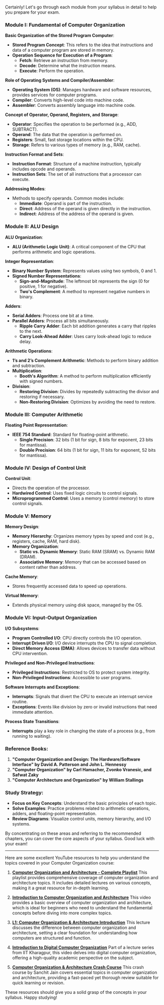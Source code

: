 Certainly! Let's go through each module from your syllabus in detail to help you prepare for your exam.

### Module I: Fundamental of Computer Organization

**Basic Organization of the Stored Program Computer**:
- **Stored Program Concept**: This refers to the idea that instructions and data of a computer program are stored in memory. 
- **Operation Sequence for Execution of a Program**:
  - **Fetch**: Retrieve an instruction from memory.
  - **Decode**: Determine what the instruction means.
  - **Execute**: Perform the operation.
  
**Role of Operating Systems and Compiler/Assembler**:
- **Operating System (OS)**: Manages hardware and software resources, provides services for computer programs.
- **Compiler**: Converts high-level code into machine code.
- **Assembler**: Converts assembly language into machine code.

**Concept of Operator, Operand, Registers, and Storage**:
- **Operator**: Specifies the operation to be performed (e.g., ADD, SUBTRACT).
- **Operand**: The data that the operation is performed on.
- **Registers**: Small, fast storage locations within the CPU.
- **Storage**: Refers to various types of memory (e.g., RAM, cache).

**Instruction Format and Sets**:
- **Instruction Format**: Structure of a machine instruction, typically includes opcode and operands.
- **Instruction Sets**: The set of all instructions that a processor can execute.

**Addressing Modes**:
- Methods to specify operands. Common modes include:
  - **Immediate**: Operand is part of the instruction.
  - **Direct**: Address of the operand is given directly in the instruction.
  - **Indirect**: Address of the address of the operand is given.

### Module II: ALU Design

**ALU Organization**:
- **ALU (Arithmetic Logic Unit)**: A critical component of the CPU that performs arithmetic and logic operations.

**Integer Representation**:
- **Binary Number System**: Represents values using two symbols, 0 and 1.
- **Signed Number Representations**:
  - **Sign-and-Magnitude**: The leftmost bit represents the sign (0 for positive, 1 for negative).
  - **Two's Complement**: A method to represent negative numbers in binary.

**Adders**:
- **Serial Adders**: Process one bit at a time.
- **Parallel Adders**: Process all bits simultaneously.
  - **Ripple Carry Adder**: Each bit addition generates a carry that ripples to the next.
  - **Carry Look-Ahead Adder**: Uses carry look-ahead logic to reduce delay.

**Arithmetic Operations**:
- **1’s and 2’s Complement Arithmetic**: Methods to perform binary addition and subtraction.
- **Multiplication**: 
  - **Booth's Algorithm**: A method to perform multiplication efficiently with signed numbers.
- **Division**:
  - **Restoring Division**: Divides by repeatedly subtracting the divisor and restoring if necessary.
  - **Non-Restoring Division**: Optimizes by avoiding the need to restore.

### Module III: Computer Arithmetic

**Floating Point Representation**:
- **IEEE 754 Standard**: Standard for floating-point arithmetic.
  - **Single Precision**: 32 bits (1 bit for sign, 8 bits for exponent, 23 bits for mantissa).
  - **Double Precision**: 64 bits (1 bit for sign, 11 bits for exponent, 52 bits for mantissa).

### Module IV: Design of Control Unit

**Control Unit**:
- Directs the operation of the processor. 
- **Hardwired Control**: Uses fixed logic circuits to control signals.
- **Microprogrammed Control**: Uses a memory (control memory) to store control signals.

### Module V: Memory

**Memory Design**:
- **Memory Hierarchy**: Organizes memory types by speed and cost (e.g., registers, cache, RAM, hard disk).
- **Memory Organization**:
  - **Static vs. Dynamic Memory**: Static RAM (SRAM) vs. Dynamic RAM (DRAM).
  - **Associative Memory**: Memory that can be accessed based on content rather than address.

**Cache Memory**:
- Stores frequently accessed data to speed up operations.

**Virtual Memory**:
- Extends physical memory using disk space, managed by the OS.

### Module VI: Input-Output Organization

**I/O Subsystems**:
- **Program Controlled I/O**: CPU directly controls the I/O operation.
- **Interrupt Driven I/O**: I/O device interrupts the CPU to signal completion.
- **Direct Memory Access (DMA)**: Allows devices to transfer data without CPU intervention.

**Privileged and Non-Privileged Instructions**:
- **Privileged Instructions**: Restricted to OS to protect system integrity.
- **Non-Privileged Instructions**: Accessible to user programs.

**Software Interrupts and Exceptions**:
- **Interrupts**: Signals that divert the CPU to execute an interrupt service routine.
- **Exceptions**: Events like division by zero or invalid instructions that need immediate attention.

**Process State Transitions**:
- **Interrupts** play a key role in changing the state of a process (e.g., from running to waiting).

### Reference Books:

1. **"Computer Organization and Design: The Hardware/Software Interface" by David A. Patterson and John L. Hennessy**
2. **"Computer Organization" by Carl Hamacher, Zvonko Vranesic, and Safwat Zaky**
3. **"Computer Architecture and Organization" by William Stallings**

### Study Strategy:
- **Focus on Key Concepts**: Understand the basic principles of each topic.
- **Solve Examples**: Practice problems related to arithmetic operations, adders, and floating-point representation.
- **Review Diagrams**: Visualize control units, memory hierarchy, and I/O systems.

By concentrating on these areas and referring to the recommended chapters, you can cover the core aspects of your syllabus. Good luck with your exam!






---








Here are some excellent YouTube resources to help you understand the topics covered in your Computer Organization course:

1. **[Computer Organization and Architecture - Complete Playlist](https://www.youtube.com/playlist?list=PLxCzCOWd7aiHMonh3G6QNKq53C6oNXGrX)**
   This playlist provides comprehensive coverage of computer organization and architecture topics. It includes detailed lectures on various concepts, making it a great resource for in-depth learning.

2. **[Introduction to Computer Organization and Architecture](https://www.youtube.com/watch?v=Ol8D69VKX2k)**
   This video provides a basic overview of computer organization and architecture, which is ideal for beginners who need to understand the fundamental concepts before diving into more complex topics.

3. **[L1: Computer Organization & Architecture Introduction](https://www.youtube.com/watch?v=B6rqMbArcew)**
   This lecture discusses the difference between computer organization and architecture, setting a clear foundation for understanding how computers are structured and function.

4. **[Introduction to Digital Computer Organization](https://www.youtube.com/watch?v=TH9nd-KdVHs)**
   Part of a lecture series from IIT Kharagpur, this video delves into digital computer organization, offering a high-quality academic perspective on the subject.

5. **[Computer Organization & Architecture Crash Course](https://www.youtube.com/playlist?list=PLnPUHuqVn2scXR-9eyWBP68SHglub52YW)**
   This crash course by Sanchit Jain covers essential topics in computer organization and architecture, providing a fast-paced yet thorough review suitable for quick learning or revision.

These resources should give you a solid grasp of the concepts in your syllabus. Happy studying!
